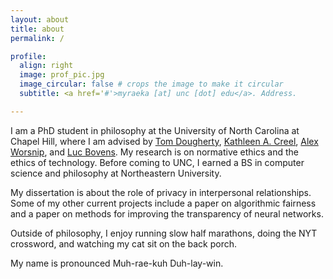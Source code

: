 ```yaml
---
layout: about
title: about
permalink: /

profile:
  align: right
  image: prof_pic.jpg
  image_circular: false # crops the image to make it circular
  subtitle: <a href='#'>myraeka [at] unc [dot] edu</a>. Address. 

---
```


I am a PhD student in philosophy at the University of North Carolina at Chapel Hill, where I am advised by [Tom Dougherty](https://sites.google.com/site/tomdoughertyphilosophy/), [Kathleen A. Creel](https://kathleenacreel.com/), [Alex Worsnip](https://www.alexworsnip.com/), and [Luc Bovens](https://philosophy.unc.edu/people/luc-bovens/). My research is on normative ethics and the ethics of technology. Before coming to UNC, I earned a BS in computer science and philosophy at Northeastern University. 

My dissertation is about the role of privacy in interpersonal relationships. Some of my other current projects include a paper on algorithmic fairness and a paper on methods for improving the transparency of neural networks.

Outside of philosophy, I enjoy running slow half marathons, doing the NYT crossword, and watching my cat sit on the back porch.

My name is pronounced Muh-rae-kuh Duh-lay-win. 
